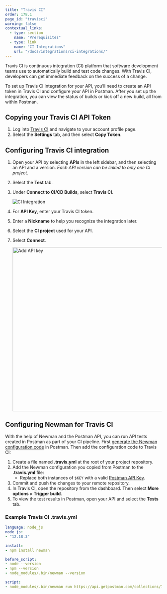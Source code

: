 ```yaml
---
title: "Travis CI"
order: 178.1
page_id: "travisci"
warning: false
contextual_links:
  - type: section
    name: "Prerequisites"
  - type: link
    name: "CI Integrations"
    url: "/docs/integrations/ci-integrations/"
---
```


Travis CI is continuous integration (CI) platform that software development teams use to automatically build and test code changes. With Travis CI, developers can get immediate feedback on the success of a change.

To set up Travis CI integration for your API, you’ll need to create an API token in Travis CI and configure your API in Postman. After you set up the integration, you can view the status of builds or kick off a new build, all from within Postman.

## Copying your Travis CI API Token

1. Log into [Travis CI](https://app.travis-ci.com/account/preferences) and navigate to your account profile page.
1. Select the **Settings** tab, and then select **Copy Token**.

## Configuring Travis CI integration

1. Open your API by selecting **APIs** in the left sidebar, and then selecting an API and a version. *Each API version can be linked to only one CI project*.
1. Select the **Test** tab.
1. Under **Connect to CI/CD Builds**, select **Travis CI**.

    ![CI Integration](https://assets.postman.com/postman-docs/ci-add-integration-v9.jpg)

1. For **API Key**, enter your Travis CI token.
1. Enter a **Nickname** to help you recognize the integration later.
1. Select the **CI project** used for your API.
1. Select **Connect**.

    <img alt="Add API key" src="https://assets.postman.com/postman-docs/travis-ci-connect-project-v9.jpg" width="527px">

## Configuring Newman for Travis CI

With the help of Newman and the Postman API, you can run API tests created in Postman as part of your CI pipeline. First [generate the Newman configuration code](/docs/integrations/ci-integrations/#configuring-newman-for-ci) in Postman. Then add the configuration code to Travis CI:

1. Create a file named **.travis.yml** at the root of your project repository.
1. Add the Newman configuration you copied from Postman to the **.travis.yml** file:
    * Replace both instances of `$KEY` with a valid [Postman API Key](/docs/developer/intro-api/#generating-a-postman-api-key).
1. Commit and push the changes to your remote repository.
1. In Travis CI, open the repository from the dashboard. Then select **More options > Trigger build**.
1. To view the test results in Postman, open your API and select the **Tests** tab.

### Example Travis CI .travis.yml

```yaml
language: node_js
node_js:
- "12.18.3"

install:
- npm install newman

before_script:
- node --version
- npm --version
- node_modules/.bin/newman --version

script:
- node_modules/.bin/newman run https://api.getpostman.com/collections/789883-00912b43-80d9-4123-b6cb-f933e1828e77?apikey=$KEY --environment https://api.getpostman.com/environments/5d1b4d44-ac1e-4eb6-9062-b28cd96333a4?apikey=$KEY

```
